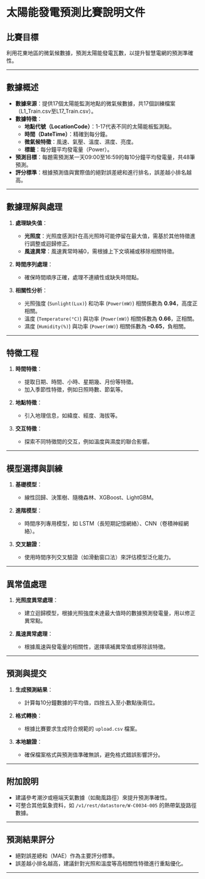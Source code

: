# 太陽能發電預測比賽說明文件

## 比賽目標

利用花東地區的微氣候數據，預測太陽能發電瓦數，以提升智慧電網的預測準確性。

---

## 數據概述

- **數據來源**：提供17個太陽能監測地點的微氣候數據，共17個訓練檔案（L1_Train.csv至L17_Train.csv）。
- **數據特徵**：
  - **地點代號（LocationCode）**：1-17代表不同的太陽能板監測點。
  - **時間（DateTime）**：精確到每分鐘。
  - **微氣候特徵**：風速、氣壓、溫度、濕度、亮度。
  - **標籤**：每分鐘平均發電量（Power）。
- **預測目標**：每題需預測某一天09:00至16:59的每10分鐘平均發電量，共48筆預測。
- **評分標準**：根據預測值與實際值的絕對誤差總和進行排名，誤差越小排名越高。

---

## 數據理解與處理

1. **處理缺失值**：
   - **光照度**：光照度感測計在高光照時可能停留在最大值，需基於其他特徵進行調整或迴歸修正。
   - **風速異常**：風速異常時補0，需根據上下文填補或移除相關特徵。

2. **時間序列處理**：
   - 確保時間順序正確，處理不連續性或缺失時間點。

3. **相關性分析**：
   - 光照強度 (`Sunlight(Lux)`) 和功率 (`Power(mW)`) 相關係數為 **0.94**，高度正相關。
   - 溫度 (`Temperature(°C)`) 與功率 (`Power(mW)`) 相關係數為 **0.66**，正相關。
   - 濕度 (`Humidity(%)`) 與功率 (`Power(mW)`) 相關係數為 **-0.65**，負相關。

---

## 特徵工程

1. **時間特徵**：
   - 提取日期、時間、小時、星期幾、月份等特徵。
   - 加入季節性特徵，例如日照時數、節氣等。

2. **地點特徵**：
   - 引入地理信息，如緯度、經度、海拔等。

3. **交互特徵**：
   - 探索不同特徵間的交互，例如溫度與濕度的聯合影響。

---

## 模型選擇與訓練

1. **基礎模型**：
   - 線性回歸、決策樹、隨機森林、XGBoost、LightGBM。

2. **進階模型**：
   - 時間序列專用模型，如 LSTM（長短期記憶網絡）、CNN（卷積神經網絡）。

3. **交叉驗證**：
   - 使用時間序列交叉驗證（如滑動窗口法）來評估模型泛化能力。

---

## 異常值處理

1. **光照度異常處理**：
   - 建立迴歸模型，根據光照強度未達最大值時的數據預測發電量，用以修正異常點。

2. **風速異常處理**：
   - 根據風速與發電量的相關性，選擇填補異常值或移除該特徵。

---

## 預測與提交

1. **生成預測結果**：
   - 計算每10分鐘數據的平均值，四捨五入至小數點後兩位。

2. **格式轉換**：
   - 根據比賽要求生成符合規範的 `upload.csv` 檔案。

3. **本地驗證**：
   - 確保檔案格式與預測值準確無誤，避免格式錯誤影響評分。

---

## 附加說明

- 建議參考潮汐或極端天氣數據（如颱風路徑）來提升預測準確性。
- 可整合其他氣象資料，如 `/v1/rest/datastore/W-C0034-005` 的熱帶氣旋路徑數據。

---

## 預測結果評分

- 絕對誤差總和（MAE）作為主要評分標準。
- 誤差越小排名越高，建議針對光照和溫度等高相關性特徵進行重點優化。

---
